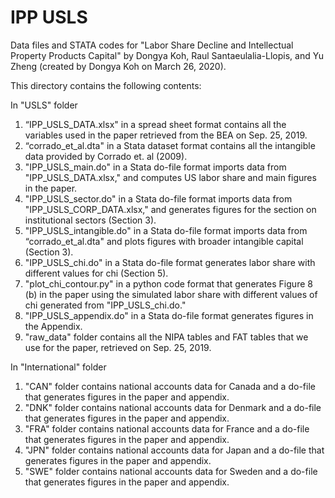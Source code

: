 # IPP USLS
Data files and STATA codes for "Labor Share Decline and Intellectual Property Products Capital" 
by Dongya Koh, Raul Santaeulalia-Llopis, and Yu Zheng (created by Dongya Koh on March 26, 2020).

This directory contains the following contents:


In "USLS" folder
1. “IPP_USLS_DATA.xlsx" in a spread sheet format contains all the variables used in the paper retrieved from the BEA on Sep. 25, 2019.
2. “corrado_et_al.dta" in a Stata dataset format contains all the intangible data provided by Corrado et. al (2009).
3. "IPP_USLS_main.do" in a Stata do-file format imports data from "IPP_USLS_DATA.xlsx," and computes US labor share and main figures in the paper.
4. "IPP_USLS_sector.do" in a Stata do-file format imports data from "IPP_USLS_CORP_DATA.xlsx," and generates figures for the section on institutional sectors (Section 3).
5. "IPP_USLS_intangible.do"  in a Stata do-file format imports data from “corrado_et_al.dta" and plots figures with broader intangible capital (Section 3).
6. "IPP_USLS_chi.do" in a Stata do-file format generates labor share with different values for chi (Section 5). 
7. "plot_chi_contour.py" in a python code format that generates Figure 8 (b) in the paper using the simulated labor share with different values of chi generated from "IPP_USLS_chi.do."
8. "IPP_USLS_appendix.do" in a Stata do-file format generates figures in the Appendix. 
9. "raw_data" folder contains all the NIPA tables and FAT tables that we use for the paper, retrieved on Sep. 25, 2019.


In "International" folder
1. "CAN" folder contains national accounts data for Canada and a do-file that generates figures in the paper and appendix.
2. "DNK" folder contains national accounts data for Denmark and a do-file that generates figures in the paper and appendix.
3. "FRA" folder contains national accounts data for France and a do-file that generates figures in the paper and appendix.
4. "JPN" folder contains national accounts data for Japan and a do-file that generates figures in the paper and appendix.
5. "SWE" folder contains national accounts data for Sweden and a do-file that generates figures in the paper and appendix.


